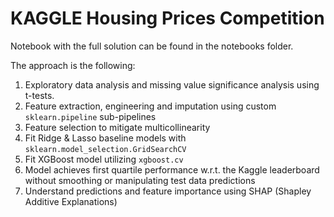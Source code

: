 # KAGGLE Housing Prices Competition

Notebook with the full solution can be found in the notebooks folder.

The approach is the following:

1. Exploratory data analysis and missing value significance analysis using t-tests.
2. Feature extraction, engineering and imputation using custom `sklearn.pipeline` sub-pipelines
3. Feature selection to mitigate multicollinearity
4. Fit Ridge & Lasso baseline models with `sklearn.model_selection.GridSearchCV`
5. Fit XGBoost model utilizing `xgboost.cv`
6. Model achieves first quartile performance w.r.t. the Kaggle leaderboard without smoothing or manipulating test data predictions
7. Understand predictions and feature importance using SHAP (Shapley Additive Explanations)
